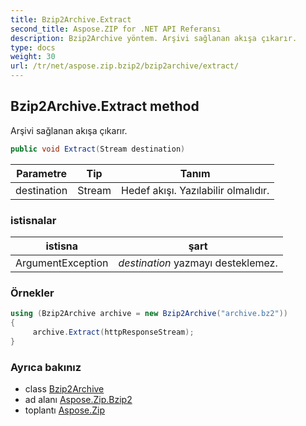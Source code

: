 ```yaml
---
title: Bzip2Archive.Extract
second_title: Aspose.ZIP for .NET API Referansı
description: Bzip2Archive yöntem. Arşivi sağlanan akışa çıkarır.
type: docs
weight: 30
url: /tr/net/aspose.zip.bzip2/bzip2archive/extract/
---
```

## Bzip2Archive.Extract method

Arşivi sağlanan akışa çıkarır.

```csharp
public void Extract(Stream destination)
```

| Parametre | Tip | Tanım |
| --- | --- | --- |
| destination | Stream | Hedef akışı. Yazılabilir olmalıdır. |

### istisnalar

| istisna | şart |
| --- | --- |
| ArgumentException | *destination* yazmayı desteklemez. |

### Örnekler

```csharp
using (Bzip2Archive archive = new Bzip2Archive("archive.bz2"))
{
     archive.Extract(httpResponseStream);
}
```

### Ayrıca bakınız

* class [Bzip2Archive](../)
* ad alanı [Aspose.Zip.Bzip2](../../bzip2archive/)
* toplantı [Aspose.Zip](../../../)


